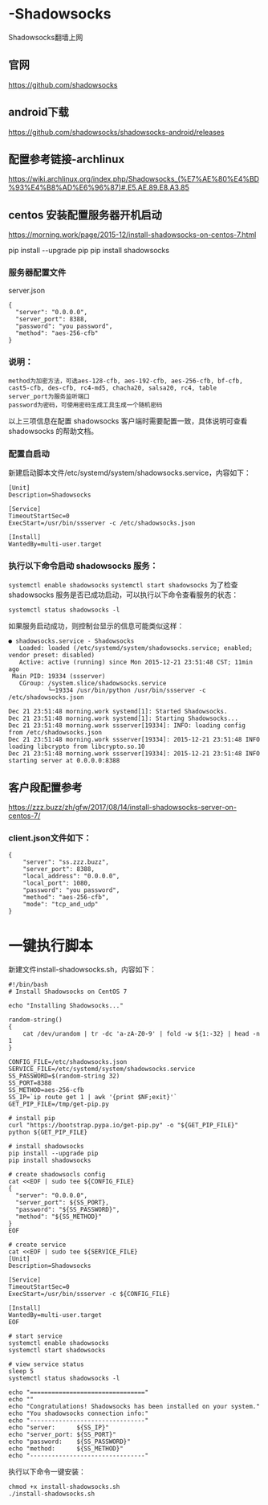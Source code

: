 # -Shadowsocks
Shadowsocks翻墙上网

## 官网
https://github.com/shadowsocks

## android下载
https://github.com/shadowsocks/shadowsocks-android/releases

## 配置参考链接-archlinux
https://wiki.archlinux.org/index.php/Shadowsocks_(%E7%AE%80%E4%BD%93%E4%B8%AD%E6%96%87)#.E5.AE.89.E8.A3.85

## centos 安装配置服务器开机启动
https://morning.work/page/2015-12/install-shadowsocks-on-centos-7.html

pip install --upgrade pip
pip install shadowsocks
### 服务器配置文件
server.json
```
{
  "server": "0.0.0.0",
  "server_port": 8388,
  "password": "you password",
  "method": "aes-256-cfb"
}
```
### 说明：

    method为加密方法，可选aes-128-cfb, aes-192-cfb, aes-256-cfb, bf-cfb, cast5-cfb, des-cfb, rc4-md5, chacha20, salsa20, rc4, table
    server_port为服务监听端口
    password为密码，可使用密码生成工具生成一个随机密码


以上三项信息在配置 shadowsocks 客户端时需要配置一致，具体说明可查看 shadowsocks 的帮助文档。
### 配置自启动

新建启动脚本文件/etc/systemd/system/shadowsocks.service，内容如下：
```
[Unit]
Description=Shadowsocks

[Service]
TimeoutStartSec=0
ExecStart=/usr/bin/ssserver -c /etc/shadowsocks.json

[Install]
WantedBy=multi-user.target
```
### 执行以下命令启动 shadowsocks 服务：

`systemctl enable shadowsocks`
`systemctl start shadowsocks`
为了检查 shadowsocks 服务是否已成功启动，可以执行以下命令查看服务的状态：

`systemctl status shadowsocks -l`

如果服务启动成功，则控制台显示的信息可能类似这样：
```
● shadowsocks.service - Shadowsocks
   Loaded: loaded (/etc/systemd/system/shadowsocks.service; enabled; vendor preset: disabled)
   Active: active (running) since Mon 2015-12-21 23:51:48 CST; 11min ago
 Main PID: 19334 (ssserver)
   CGroup: /system.slice/shadowsocks.service
           └─19334 /usr/bin/python /usr/bin/ssserver -c /etc/shadowsocks.json

Dec 21 23:51:48 morning.work systemd[1]: Started Shadowsocks.
Dec 21 23:51:48 morning.work systemd[1]: Starting Shadowsocks...
Dec 21 23:51:48 morning.work ssserver[19334]: INFO: loading config from /etc/shadowsocks.json
Dec 21 23:51:48 morning.work ssserver[19334]: 2015-12-21 23:51:48 INFO     loading libcrypto from libcrypto.so.10
Dec 21 23:51:48 morning.work ssserver[19334]: 2015-12-21 23:51:48 INFO     starting server at 0.0.0.0:8388
```

## 客户段配置参考
https://zzz.buzz/zh/gfw/2017/08/14/install-shadowsocks-server-on-centos-7/

### client.json文件如下：
```
{
	"server": "ss.zzz.buzz",
	"server_port": 8388,
	"local_address": "0.0.0.0",
	"local_port": 1080,
	"password": "you password",
	"method": "aes-256-cfb",
	"mode": "tcp_and_udp"
}
```

# 一键执行脚本
新建文件install-shadowsocks.sh，内容如下：
```
#!/bin/bash
# Install Shadowsocks on CentOS 7

echo "Installing Shadowsocks..."

random-string()
{
    cat /dev/urandom | tr -dc 'a-zA-Z0-9' | fold -w ${1:-32} | head -n 1
}

CONFIG_FILE=/etc/shadowsocks.json
SERVICE_FILE=/etc/systemd/system/shadowsocks.service
SS_PASSWORD=$(random-string 32)
SS_PORT=8388
SS_METHOD=aes-256-cfb
SS_IP=`ip route get 1 | awk '{print $NF;exit}'`
GET_PIP_FILE=/tmp/get-pip.py

# install pip
curl "https://bootstrap.pypa.io/get-pip.py" -o "${GET_PIP_FILE}"
python ${GET_PIP_FILE}

# install shadowsocks
pip install --upgrade pip
pip install shadowsocks

# create shadowsocls config
cat <<EOF | sudo tee ${CONFIG_FILE}
{
  "server": "0.0.0.0",
  "server_port": ${SS_PORT},
  "password": "${SS_PASSWORD}",
  "method": "${SS_METHOD}"
}
EOF

# create service
cat <<EOF | sudo tee ${SERVICE_FILE}
[Unit]
Description=Shadowsocks

[Service]
TimeoutStartSec=0
ExecStart=/usr/bin/ssserver -c ${CONFIG_FILE}

[Install]
WantedBy=multi-user.target
EOF

# start service
systemctl enable shadowsocks
systemctl start shadowsocks

# view service status
sleep 5
systemctl status shadowsocks -l

echo "================================"
echo ""
echo "Congratulations! Shadowsocks has been installed on your system."
echo "You shadowsocks connection info:"
echo "--------------------------------"
echo "server:      ${SS_IP}"
echo "server_port: ${SS_PORT}"
echo "password:    ${SS_PASSWORD}"
echo "method:      ${SS_METHOD}"
echo "--------------------------------"
```

执行以下命令一键安装：

```
chmod +x install-shadowsocks.sh
./install-shadowsocks.sh
```
